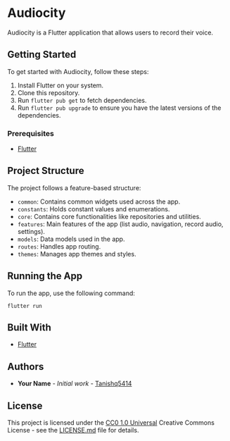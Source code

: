 # Audiocity

Audiocity is a Flutter application that allows users to record their voice.

## Getting Started

To get started with Audiocity, follow these steps:

1. Install Flutter on your system.
2. Clone this repository.
3. Run `flutter pub get` to fetch dependencies.
4. Run `flutter pub upgrade` to ensure you have the latest versions of the dependencies.

### Prerequisites

- [Flutter](https://flutter.dev/docs/get-started/install)

## Project Structure

The project follows a feature-based structure:

- `common`: Contains common widgets used across the app.
- `constants`: Holds constant values and enumerations.
- `core`: Contains core functionalities like repositories and utilities.
- `features`: Main features of the app (list audio, navigation, record audio, settings).
- `models`: Data models used in the app.
- `routes`: Handles app routing.
- `themes`: Manages app themes and styles.

## Running the App

To run the app, use the following command:

```
flutter run
```

## Built With

- [Flutter](https://flutter.dev/)




## Authors

- **Your Name** - *Initial work* - [Tanishq5414](https://github.com/tanishq5414)

## License

This project is licensed under the [CC0 1.0 Universal](LICENSE.md) Creative Commons License - see the [LICENSE.md](LICENSE.md) file for details.

